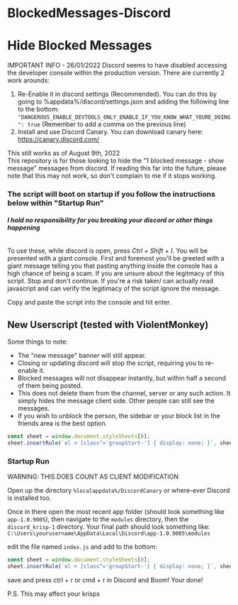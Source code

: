 # BlockedMessages-Discord
# Hide Blocked Messages

IMPORTANT INFO - 26/01/2022
Discord seems to have disabled accessing the developer console within the production version.
There are currently 2 work arounds:

1. Re-Enable it in discord settings (Recommended). You can do this by going to %appdata%/discord/settings.json and adding the following line to the bottom:
`"DANGEROUS_ENABLE_DEVTOOLS_ONLY_ENABLE_IF_YOU_KNOW_WHAT_YOURE_DOING": true` (Remember to add a comma on the previous line)
2. Install and use Discord Canary. You can download canary here: https://canary.discord.com/

This still works as of August 9th, 2022<br>
This repository is for those looking to hide the "1 blocked message - show message" messages from discord. If reading this far into the future, please note that this may not work, so don't complain to me if it stops working.<br>

###  **The script will boot on startup if you follow the instructions below within "Startup Run"**
#### _**I hold no responsibility for you breaking your discord or other things happening**_

<br>
To use these, while discord is open, press <i>Ctrl + Shift + I</i>. You will be presented with a giant console.
First and foremost you'll be greeted with a giant message telling you that pasting anything inside the console has a high chance of being a scam.
If you are unsure about the legitmacy of this script. Stop and don't continue. If you're a risk taker/ can actually read javascript and can verify the legitimacy of the script ignore the message.

Copy and paste the script into the console and hit enter.<br>
## New Userscript (tested with ViolentMonkey)
Some things to note:
- The "new message" banner will still appear.
- Closing or updating discord will stop the script, requiring you to re-enable it.
- Blocked messages will not disappear instantly, but within half a second of them being posted.
- This does not delete them from the channel, server or any such action. It simply hides the message client side. Other people can still see the messages.
- If you wish to unblock the person, the sidebar or your block list in the friends area is the best option.

```js
const sheet = window.document.styleSheets[0];
sheet.insertRule(`ol > [class^='groupStart-'] { display: none; }`, sheet.cssRules.length);
```


### Startup Run

WARNING: THIS DOES COUNT AS CLIENT MODIFICATION

Open up the directory `%localappdata%/DiscordCanary` or where-ever Discord is installed too.

Once in there open the most recent app folder (should look something like `app-1.0.9005`), then navigate to the `modules` directory, then the `discord_krisp-1` directory. Your final path should look something like: `C:\Users\yourusername\AppData\Local\Discord\app-1.0.9005\modules`

edit the file named `index.js` and add to the bottom:
```js
const sheet = window.document.styleSheets[0];
sheet.insertRule(`ol > [class^='groupStart-'] { display: none; }`, sheet.cssRules.length);
```

save and press ctrl + r or cmd + r in Discord and Boom! Your done! 

P.S. This may affect your krisps 
